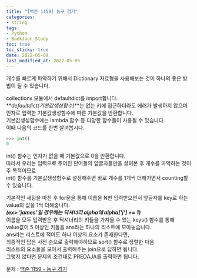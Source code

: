 ```yaml
---
title: "[백준 1159] 농구 경기"
categories: 
- string
tags:
- Python
- BaekJoon_Study
toc: true
toc_sticky: true
date: 2022-05-09
last_modified_at: 2022-05-09
---
```


개수를 빠르게 파악하기 위해서 Dictionary 자료형을 사용해보는 것이 하나의 좋은 방법이 될 수 있습니다.

collections 모듈에서 defaultdict를 import합니다.  
**_defaultdict(기본값생성함수)_**는 없는 키에 접근하더라도 에러가 발생하지 않으며  
인자로 입력한 기본값생성함수에 따른 기본값을 반환합니다.  
기본값생성함수에는 lambda 함수 등 다양한 함수들이 사용될 수 있습니다.  
이때 다음의 코드를 한번 살펴봅시다.  

```python
>>> int()
0
```
int() 함수는 인자가 없을 때 기본값으로 0을 반환합니다.  
따라서 우리는 입력으로 주어진 단어들의 앞글자들만을 살펴본 후 개수를 파악하는 것이 주 목적이므로  
int() 함수를 기본값생성함수로 설정해주면 바로 개수를 1개씩 더해가면서 counting할 수 있습니다.  

기본적인 세팅을 마친 후 for문을 통해 이름을 N번 입력받으면서 앞글자를 key로 하는 value의 값을 1씩 더해줍니다.  
**_(ex> 'james'일 경우에는 딕셔너리 alpha에 alpha['j'] += 1)_**  
이름을 모두 입력받은 후 딕셔너리의 키들을 가져올 수 있는 keys() 함수를 통해  
value값이 5 이상인 키들을 ans라는 하나의 리스트에 모아놓습니다.  
ans라는 리스트에 적어도 하나 이상의 요소가 존재한다면,  
최종적인 답은 사전 순으로 출력해야하므로 sort() 함수로 정렬한 다음  
리스트의 요소들을 모아서 출력해주는 join으로 답하면 됩니다.  
그렇지 않다면 문제의 조건대로 PREDAJA를 출력하면 됩니다.

문제 : [백준 1159 - 농구 경기](https://www.acmicpc.net/problem/1159)

<script src="https://gist.github.com/Ryumaker/a17c5c2046697d19251a9a85d2dc9d9f.js"></script>



